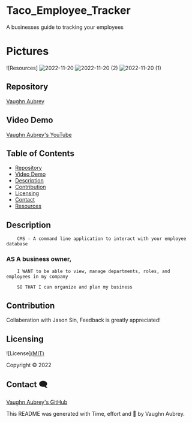 # Taco_Employee_Tracker
A businesses guide to tracking your employees 


# Pictures
![Resources] 
![2022-11-20](https://user-images.githubusercontent.com/103152585/203450049-7279a006-f774-4326-ad9a-12a737484015.png)
![2022-11-20 (2)](https://user-images.githubusercontent.com/103152585/203450084-4ef7a636-4ddc-4c15-89d8-713e398dedc9.png)
![2022-11-20 (1)](https://user-images.githubusercontent.com/103152585/203450099-4fd19171-5384-4e23-96ef-174afc57d294.png)

## Repository 

[Vaughn Aubrey](https://github.com/vaubrey7/Taco_Employee_Tracker)


## Video Demo 

[Vaughn Aubrey's YouTube](https://www.youtube.com)

## Table of Contents ##

- [Repository](#Repository-)
- [Video Demo](#Video-Demo-)
- [Description](#Description-)
- [Contribution](#Contribution-)
- [Licensing](#Licensing-)
- [Contact](#Contact-)
- [Resources](#pictures-)
## Description 

        CMS - A command line application to interact with your employee database

### AS A business owner,
      
        I WANT to be able to view, manage departments, roles, and employees in my company

        SO THAT I can organize and plan my business


## Contribution 

Collaberation with Jason Sin, Feedback is greatly appreciated!


## Licensing 

![License]<a href="https://mit-license.org/">(MIT)</a> 



Copyright &copy; 2022


## Contact 🗨

[Vaughn Aubrey's GitHub](https://github.com/vaubrey7)

This README was generated with Time, effort and 🤍 by Vaughn Aubrey.
